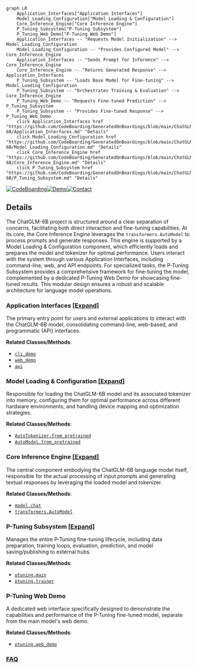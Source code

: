 ```mermaid
graph LR
    Application_Interfaces["Application Interfaces"]
    Model_Loading_Configuration["Model Loading & Configuration"]
    Core_Inference_Engine["Core Inference Engine"]
    P_Tuning_Subsystem["P-Tuning Subsystem"]
    P_Tuning_Web_Demo["P-Tuning Web Demo"]
    Application_Interfaces -- "Requests Model Initialization" --> Model_Loading_Configuration
    Model_Loading_Configuration -- "Provides Configured Model" --> Core_Inference_Engine
    Application_Interfaces -- "Sends Prompt for Inference" --> Core_Inference_Engine
    Core_Inference_Engine -- "Returns Generated Response" --> Application_Interfaces
    P_Tuning_Subsystem -- "Loads Base Model for Fine-tuning" --> Model_Loading_Configuration
    P_Tuning_Subsystem -- "Orchestrates Training & Evaluation" --> Core_Inference_Engine
    P_Tuning_Web_Demo -- "Requests Fine-tuned Prediction" --> P_Tuning_Subsystem
    P_Tuning_Subsystem -- "Provides Fine-tuned Response" --> P_Tuning_Web_Demo
    click Application_Interfaces href "https://github.com/CodeBoarding/GeneratedOnBoardings/blob/main/ChatGLM-6B/Application_Interfaces.md" "Details"
    click Model_Loading_Configuration href "https://github.com/CodeBoarding/GeneratedOnBoardings/blob/main/ChatGLM-6B/Model_Loading_Configuration.md" "Details"
    click Core_Inference_Engine href "https://github.com/CodeBoarding/GeneratedOnBoardings/blob/main/ChatGLM-6B/Core_Inference_Engine.md" "Details"
    click P_Tuning_Subsystem href "https://github.com/CodeBoarding/GeneratedOnBoardings/blob/main/ChatGLM-6B/P_Tuning_Subsystem.md" "Details"
```

[![CodeBoarding](https://img.shields.io/badge/Generated%20by-CodeBoarding-9cf?style=flat-square)](https://github.com/CodeBoarding/CodeBoarding)[![Demo](https://img.shields.io/badge/Try%20our-Demo-blue?style=flat-square)](https://www.codeboarding.org/demo)[![Contact](https://img.shields.io/badge/Contact%20us%20-%20contact@codeboarding.org-lightgrey?style=flat-square)](mailto:contact@codeboarding.org)

## Details

The ChatGLM-6B project is structured around a clear separation of concerns, facilitating both direct interaction and fine-tuning capabilities. At its core, the Core Inference Engine leverages the `transformers.AutoModel` to process prompts and generate responses. This engine is supported by a Model Loading & Configuration component, which efficiently loads and prepares the model and tokenizer for optimal performance. Users interact with the system through various Application Interfaces, including command-line, web, and API endpoints. For specialized tasks, the P-Tuning Subsystem provides a comprehensive framework for fine-tuning the model, complemented by a dedicated P-Tuning Web Demo for showcasing fine-tuned results. This modular design ensures a robust and scalable architecture for language model operations.

### Application Interfaces [[Expand]](./Application_Interfaces.md)
The primary entry point for users and external applications to interact with the ChatGLM-6B model, consolidating command-line, web-based, and programmatic (API) interfaces.


**Related Classes/Methods**:

- <a href="https://github.com/zai-org/ChatGLM-6B/blob/main/cli_demo.py" target="_blank" rel="noopener noreferrer">`cli_demo`</a>
- <a href="https://github.com/zai-org/ChatGLM-6B/blob/main/web_demo.py" target="_blank" rel="noopener noreferrer">`web_demo`</a>
- <a href="https://github.com/zai-org/ChatGLM-6B/blob/main/api.py" target="_blank" rel="noopener noreferrer">`api`</a>


### Model Loading & Configuration [[Expand]](./Model_Loading_Configuration.md)
Responsible for loading the ChatGLM-6B model and its associated tokenizer into memory, configuring them for optimal performance across different hardware environments, and handling device mapping and optimization strategies.


**Related Classes/Methods**:

- <a href="https://github.com/zai-org/ChatGLM-6B/blob/main/api.py" target="_blank" rel="noopener noreferrer">`AutoTokenizer.from_pretrained`</a>
- <a href="https://github.com/zai-org/ChatGLM-6B/blob/main/api.py" target="_blank" rel="noopener noreferrer">`AutoModel.from_pretrained`</a>


### Core Inference Engine [[Expand]](./Core_Inference_Engine.md)
The central component embodying the ChatGLM-6B language model itself, responsible for the actual processing of input prompts and generating textual responses by leveraging the loaded model and tokenizer.


**Related Classes/Methods**:

- <a href="https://github.com/zai-org/ChatGLM-6B/blob/main/api.py" target="_blank" rel="noopener noreferrer">`model.chat`</a>
- <a href="https://github.com/zai-org/ChatGLM-6B/blob/main/" target="_blank" rel="noopener noreferrer">`transformers.AutoModel`</a>


### P-Tuning Subsystem [[Expand]](./P_Tuning_Subsystem.md)
Manages the entire P-Tuning fine-tuning lifecycle, including data preparation, training loops, evaluation, prediction, and model saving/publishing to external hubs.


**Related Classes/Methods**:

- <a href="https://github.com/zai-org/ChatGLM-6B/blob/main/ptuning/main.py" target="_blank" rel="noopener noreferrer">`ptuning.main`</a>
- <a href="https://github.com/zai-org/ChatGLM-6B/blob/main/ptuning/trainer.py" target="_blank" rel="noopener noreferrer">`ptuning.trainer`</a>


### P-Tuning Web Demo
A dedicated web interface specifically designed to demonstrate the capabilities and performance of the P-Tuning fine-tuned model, separate from the main model's web demo.


**Related Classes/Methods**:

- <a href="https://github.com/zai-org/ChatGLM-6B/blob/main/ptuning/web_demo.py" target="_blank" rel="noopener noreferrer">`ptuning.web_demo`</a>




### [FAQ](https://github.com/CodeBoarding/GeneratedOnBoardings/tree/main?tab=readme-ov-file#faq)
